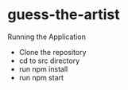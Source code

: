 # guess-the-artist

Running the Application

* Clone the repository
* cd to src directory
* run npm install
* run npm start
